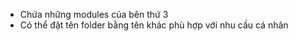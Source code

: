 - Chứa những modules của bên thứ 3
- Có thể đặt tên folder bằng tên khác phù hợp với nhu cầu cá nhân
